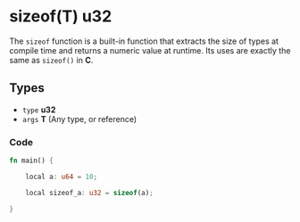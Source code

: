 # sizeof(T) u32

The ``sizeof`` function is a built-in function that extracts the size of types at compile time and returns a numeric value at runtime. Its uses are exactly the same as ``sizeof()`` in **C**.

## Types

- ``type`` **u32**
- ``args`` **T** (Any type, or reference)

### Code

```rust
fn main() {

    local a: u64 = 10;

    local sizeof_a: u32 = sizeof(a);

}
```

